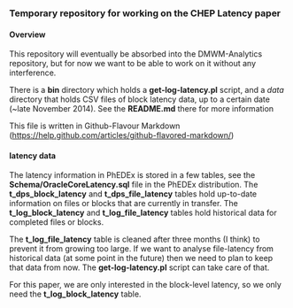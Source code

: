 ### Temporary repository for working on the CHEP Latency paper

#### Overview
This repository will eventually be absorbed into the DMWM-Analytics repository, but for now we want to be able to work on it without any interference.

There is a **bin** directory which holds a **get-log-latency.pl** script, and a *data* directory that holds CSV files of block latency data, up to a certain date (~late November 2014). See the **README.md** there for more information

This file is written in Github-Flavour Markdown (https://help.github.com/articles/github-flavored-markdown/)

#### latency data
The latency information in PhEDEx is stored in a few tables, see the **Schema/OracleCoreLatency.sql** file in the PhEDEx distribution. The **t_dps_block_latency** and **t_dps_file_latency** tables hold up-to-date information on files or blocks that are currently in transfer. The **t_log_block_latency** and **t_log_file_latency** tables hold historical data for completed files or blocks.

The **t_log_file_latency** table is cleaned after three months (I think) to prevent it from growing too large. If we want to analyse file-latency from historical data (at some point in the future) then we need to plan to keep that data from now. The **get-log-latency.pl** script can take care of that.

For this paper, we are only interested in the block-level latency, so we only need the **t_log_block_latency** table.